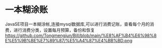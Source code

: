 # 一本糊涂账
JavaSE项目一本糊涂帐,连接mysql数据库,可以进行消费记账，查看每个月的消费，进行消费分类，设置每月预算，备份和恢复
https://github.com/Tongmengjun/Bill/blob/main/%E8%AF%B4%E6%98%8E%E5%9B%BE%E7%89%87/%E5%A4%87%E4%BB%BD.png
